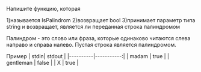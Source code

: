 ﻿Напишите функцию, которая

1)называется IsPalindrom
2)возвращает bool
3)принимает параметр типа string и возвращает, является ли переданная строка палиндромом

Палиндром - это слово или фраза, которые одинаково читаются слева направо и справа налево. Пустая строка является палиндромом.

Пример
| stdin| stdout |
|----------|-----------:|
| madam | true |
| gentleman | false |
| X | true |


